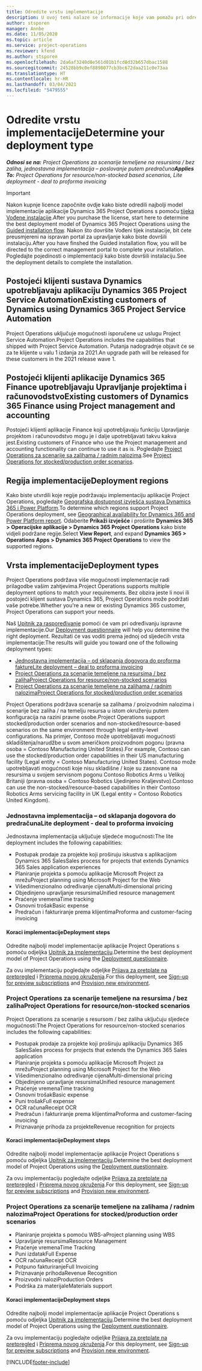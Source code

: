 ```yaml
---
title: Odredite vrstu implementacije
description: U ovoj temi nalaze se informacije koje vam pomažu pri određivanju ispravne vrste implementacije projektnih operacija za vašu tvrtku.
author: stsporen
manager: Annbe
ms.date: 11/05/2020
ms.topic: article
ms.service: project-operations
ms.reviewer: kfend
ms.author: stsporen
ms.openlocfilehash: 2da6af3240d8e561d01b1fcd8d32b657dbac1588
ms.sourcegitcommit: 24528bb9c0ef8898077cb3bc672daa211c0e73aa
ms.translationtype: HT
ms.contentlocale: hr-HR
ms.lasthandoff: 03/04/2021
ms.locfileid: "5479555"
---
```

# <a name="determine-your-deployment-type"></a><span data-ttu-id="9d8f0-103">Odredite vrstu implementacije</span><span class="sxs-lookup"><span data-stu-id="9d8f0-103">Determine your deployment type</span></span>

<span data-ttu-id="9d8f0-104">_**Odnosi se na:** Project Operations za scenarije temeljene na resursima / bez zaliha, jednostavna implementacija – poslovanje putem predračuna_</span><span class="sxs-lookup"><span data-stu-id="9d8f0-104">_**Applies To:** Project Operations for resource/non-stocked based scenarios, Lite deployment - deal to proforma invoicing_</span></span>

> [!IMPORTANT]
> <span data-ttu-id="9d8f0-105">Nakon kupnje licence započnite ovdje kako biste odredili najbolji model implementacije aplikacije Dynamics 365 Project Operations s pomoću [tijeka Vođene instalacije](https://aka.ms/provisionprojectoperations).</span><span class="sxs-lookup"><span data-stu-id="9d8f0-105">After you purchase the license, start here to determine the best deployment model of Dynamics 365 Project Operations using the [Guided installation flow](https://aka.ms/provisionprojectoperations).</span></span>
> <span data-ttu-id="9d8f0-106">Nakon što dovršite Vođeni tijek instalacije, bit ćete preusmjereni na ispravan portal za upravljanje kako biste dovršili instalaciju.</span><span class="sxs-lookup"><span data-stu-id="9d8f0-106">After you have finshed the Guided installation flow, you will be directed to the correct management portal to complete your installation.</span></span> <span data-ttu-id="9d8f0-107">Pogledajte pojedinosti o implementaciji kako biste dovršili instalaciju.</span><span class="sxs-lookup"><span data-stu-id="9d8f0-107">See the deployment details to complete the installation.</span></span>


## <a name="existing-customers-of-dynamics-using-dynamics-365-project-service-automation"></a><span data-ttu-id="9d8f0-108">Postojeći klijenti sustava Dynamics upotrebljavaju aplikaciju Dynamics 365 Project Service Automation</span><span class="sxs-lookup"><span data-stu-id="9d8f0-108">Existing customers of Dynamics using Dynamics 365 Project Service Automation</span></span>
<span data-ttu-id="9d8f0-109">Project Operations uključuje mogućnosti isporučene uz uslugu Project Service Automation.</span><span class="sxs-lookup"><span data-stu-id="9d8f0-109">Project Operations includes the capabilities that shipped with Project Service Automation.</span></span> <span data-ttu-id="9d8f0-110">Putanja nadogradnje objavit će se za te klijente u valu 1 izdanja za 2021.</span><span class="sxs-lookup"><span data-stu-id="9d8f0-110">An upgrade path will be released for these customers in the 2021 release wave 1.</span></span>

## <a name="existing-customers-of-dynamics-365-finance-using-project-management-and-accounting"></a><span data-ttu-id="9d8f0-111">Postojeći klijenti aplikacije Dynamics 365 Finance upotrebljavaju Upravljanje projektima i računovodstvo</span><span class="sxs-lookup"><span data-stu-id="9d8f0-111">Existing customers of Dynamics 365 Finance using Project management and accounting</span></span> 

<span data-ttu-id="9d8f0-112">Postojeći klijenti aplikacije Finance koji upotrebljavaju funkciju Upravljanje projektom i računovodstvo mogu je i dalje upotrebljavati takvu kakva jest.</span><span class="sxs-lookup"><span data-stu-id="9d8f0-112">Existing customers of Finance who use the Project management and accounting functionality can continue to use it as is.</span></span> <span data-ttu-id="9d8f0-113">Pogledajte [Project Operations za scenarije sa zalihama / radnim nalozima](#pma).</span><span class="sxs-lookup"><span data-stu-id="9d8f0-113">See [Project Operations for stocked/production order scenarios](#pma).</span></span>


## <a name="deployment-regions"></a><span data-ttu-id="9d8f0-114">Regija implementacije</span><span class="sxs-lookup"><span data-stu-id="9d8f0-114">Deployment regions</span></span>
<span data-ttu-id="9d8f0-115">Kako biste utvrdili koje regije podržavaju implementaciju aplikacije Project Operations, pogledajte [Geografska dostupnost izvješća sustava Dynamics 365 i Power Platform](https://dynamics.microsoft.com/en-us/geographic-availability/).</span><span class="sxs-lookup"><span data-stu-id="9d8f0-115">To determine which regions support Project Operations deployment, see [Geographical availability for Dynamics 365 and Power Platform report](https://dynamics.microsoft.com/en-us/geographic-availability/).</span></span> <span data-ttu-id="9d8f0-116">Odaberite **Prikaži izvješće** i proširite **Dynamics 365 > Operacijske aplikacije > Dynamics 365 Project Operations** kako biste vidjeli podržane regije.</span><span class="sxs-lookup"><span data-stu-id="9d8f0-116">Select **View Report**, and expand **Dynamics 365 > Operations Apps > Dynamics 365 Project Operations** to view the supported regions.</span></span>

## <a name="deployment-types"></a><span data-ttu-id="9d8f0-117">Vrsta implementacije</span><span class="sxs-lookup"><span data-stu-id="9d8f0-117">Deployment types</span></span>
<span data-ttu-id="9d8f0-118">Project Operations podržava više mogućnosti implementacije radi prilagodbe vašim zahtjevima.</span><span class="sxs-lookup"><span data-stu-id="9d8f0-118">Project Operations supports multiple deployment options to match your requirements.</span></span> <span data-ttu-id="9d8f0-119">Bez obzira jeste li novi ili postojeći klijent sustava Dynamics 365, Project Operations može podržati vaše potrebe.</span><span class="sxs-lookup"><span data-stu-id="9d8f0-119">Whether you're a new or existing Dynamics 365 customer, Project Operations can support your needs.</span></span>

<span data-ttu-id="9d8f0-120">Naš [Upitnik za raspoređivanje](https://aka.ms/provisionprojectoperations) pomoći će vam pri određivanju ispravne implementacije.</span><span class="sxs-lookup"><span data-stu-id="9d8f0-120">Our [Deployment questionnaire](https://aka.ms/provisionprojectoperations) will help you determine the right deployment.</span></span> <span data-ttu-id="9d8f0-121">Rezultati će vas voditi prema jednoj od sljedećih vrsta implementacije:</span><span class="sxs-lookup"><span data-stu-id="9d8f0-121">The results will guide you toward one of the following deployment types:</span></span>

- [<span data-ttu-id="9d8f0-122">Jednostavna implementacija – od sklapanja dogovora do proforma fakture</span><span class="sxs-lookup"><span data-stu-id="9d8f0-122">Lite deployment – deal to proforma invoicing</span></span>](#lite)
- [<span data-ttu-id="9d8f0-123">Project Operations za scenarije temeljene na resursima / bez zaliha</span><span class="sxs-lookup"><span data-stu-id="9d8f0-123">Project Operations for resource/non-stocked scenarios</span></span>](#integrated)
- [<span data-ttu-id="9d8f0-124">Project Operations za scenarije temeljene na zalihama / radnim nalozima</span><span class="sxs-lookup"><span data-stu-id="9d8f0-124">Project Operations for stocked/production order scenarios</span></span>](#pma)

<span data-ttu-id="9d8f0-125">Project Operations podržava scenarije sa zalihama / proizvodnim nalozima i scenarije bez zaliha / na temelju resursa u istom okruženju putem konfiguracija na razini pravne osobe.</span><span class="sxs-lookup"><span data-stu-id="9d8f0-125">Project Operations support stocked/production order scenarios and non-stocked/resource-based scenarios on the same environment through legal entity-level configurations.</span></span> <span data-ttu-id="9d8f0-126">Na primjer, Contoso može upotrebljavati mogućnosti skladištenja/narudžbe u svom američkom proizvodnom pogonu (pravna osoba = Contoso Manufacturing United States).</span><span class="sxs-lookup"><span data-stu-id="9d8f0-126">For example, Contoso can use the stocked/production order capabilities in their US manufacturing facility (Legal entity = Contoso Manufacturing United States).</span></span> <span data-ttu-id="9d8f0-127">Contoso može upotrebljavati mogućnosti koje nisu skladišne / koje su zasnovane na resursima u svojem servisnom pogonu Contoso Robotics Arms u Velikoj Britaniji (pravna osoba = Contoso Robotics Ujedinjeno Kraljevstvo).</span><span class="sxs-lookup"><span data-stu-id="9d8f0-127">Contoso can use the non-stocked/resource-based capabilities in their Contoso Robotics Arms servicing facility in UK (Legal entity = Contoso Robotics United Kingdom).</span></span>

### <a name="lite-deployment---deal-to-proforma-invoicing"></a><a  name="lite"></a><span data-ttu-id="9d8f0-128">Jednostavna implementacija – od sklapanja dogovora do predračuna</span><span class="sxs-lookup"><span data-stu-id="9d8f0-128">Lite deployment - deal to proforma invoicing</span></span>

<span data-ttu-id="9d8f0-129">Jednostavna implementacija uključuje sljedeće mogućnosti:</span><span class="sxs-lookup"><span data-stu-id="9d8f0-129">The lite deployment includes the following capabilities:</span></span>

- <span data-ttu-id="9d8f0-130">Postupak prodaje za projekte koji proširuju iskustva s aplikacijom Dynamics 365 Sales</span><span class="sxs-lookup"><span data-stu-id="9d8f0-130">Sales process for projects that extends Dynamics 365 Sales application experiences</span></span>
- <span data-ttu-id="9d8f0-131">Planiranje projekta s pomoću aplikacije Microsoft Project za mrežu</span><span class="sxs-lookup"><span data-stu-id="9d8f0-131">Project planning using Microsoft Project for the Web</span></span>
- <span data-ttu-id="9d8f0-132">Višedimenzionalno određivanje cijena</span><span class="sxs-lookup"><span data-stu-id="9d8f0-132">Multi-dimensional pricing</span></span>
- <span data-ttu-id="9d8f0-133">Objedinjeno upravljanje resursima</span><span class="sxs-lookup"><span data-stu-id="9d8f0-133">Unified resource management</span></span>
- <span data-ttu-id="9d8f0-134">Praćenje vremena</span><span class="sxs-lookup"><span data-stu-id="9d8f0-134">Time tracking</span></span>
- <span data-ttu-id="9d8f0-135">Osnovni trošak</span><span class="sxs-lookup"><span data-stu-id="9d8f0-135">Basic expense</span></span>
- <span data-ttu-id="9d8f0-136">Predračun i fakturiranje prema klijentima</span><span class="sxs-lookup"><span data-stu-id="9d8f0-136">Proforma and customer-facing invoicing</span></span> 

#### <a name="deployment-steps"></a><span data-ttu-id="9d8f0-137">Koraci implementacije</span><span class="sxs-lookup"><span data-stu-id="9d8f0-137">Deployment steps</span></span>
<span data-ttu-id="9d8f0-138">Odredite najbolji model implementacije aplikacije Project Operations s pomoću odjeljka [Upitnik za implementaciju](https://aka.ms/provisionprojectoperations).</span><span class="sxs-lookup"><span data-stu-id="9d8f0-138">Determine the best deployment model of Project Operations using the [Deployment questionnaire](https://aka.ms/provisionprojectoperations).</span></span>

<span data-ttu-id="9d8f0-139">Za ovu implementaciju pogledajte odjeljke [Prijava za pretplate na pretpregled](lite-preview-subscription-sign-up.md) i [Priprema novog okruženja](lite-deployment.md).</span><span class="sxs-lookup"><span data-stu-id="9d8f0-139">For this deployment, see [Sign-up for preview subscriptions](lite-preview-subscription-sign-up.md) and [Provision new environment](lite-deployment.md).</span></span> 


### <a name="project-operations-for-resourcenon-stocked-scenarios"></a><a name="integrated"></a><span data-ttu-id="9d8f0-140">Project Operations za scenarije temeljene na resursima / bez zaliha</span><span class="sxs-lookup"><span data-stu-id="9d8f0-140">Project Operations for resource/non-stocked scenarios</span></span>
<span data-ttu-id="9d8f0-141">Project Operations za scenarije s resursom / bez zaliha uključuju sljedeće mogućnosti:</span><span class="sxs-lookup"><span data-stu-id="9d8f0-141">The Project Operations for resource/non-stocked scenarios includes the following capabilities:</span></span>
 
- <span data-ttu-id="9d8f0-142">Postupak prodaje za projekte koji proširuju aplikaciju Dynamics 365 Sales</span><span class="sxs-lookup"><span data-stu-id="9d8f0-142">Sales process for projects that extends the Dynamics 365 Sales application</span></span>
- <span data-ttu-id="9d8f0-143">Planiranje projekta s pomoću aplikacije Microsoft Project za mrežu</span><span class="sxs-lookup"><span data-stu-id="9d8f0-143">Project planning using Microsoft Project for the Web</span></span>
- <span data-ttu-id="9d8f0-144">Višedimenzionalno određivanje cijena</span><span class="sxs-lookup"><span data-stu-id="9d8f0-144">Multi-dimensional pricing</span></span>
- <span data-ttu-id="9d8f0-145">Objedinjeno upravljanje resursima</span><span class="sxs-lookup"><span data-stu-id="9d8f0-145">Unified resource management</span></span>
- <span data-ttu-id="9d8f0-146">Praćenje vremena</span><span class="sxs-lookup"><span data-stu-id="9d8f0-146">Time tracking</span></span>
- <span data-ttu-id="9d8f0-147">Osnovni trošak</span><span class="sxs-lookup"><span data-stu-id="9d8f0-147">Basic expense</span></span>
- <span data-ttu-id="9d8f0-148">Puni trošak</span><span class="sxs-lookup"><span data-stu-id="9d8f0-148">Full expense</span></span>
- <span data-ttu-id="9d8f0-149">OCR računa</span><span class="sxs-lookup"><span data-stu-id="9d8f0-149">Receipt OCR</span></span>
- <span data-ttu-id="9d8f0-150">Predračun i fakturiranje prema klijentima</span><span class="sxs-lookup"><span data-stu-id="9d8f0-150">Proforma and customer-facing invoicing</span></span> 
- <span data-ttu-id="9d8f0-151">Priznavanje prihoda za projekte</span><span class="sxs-lookup"><span data-stu-id="9d8f0-151">Revenue recognition for projects</span></span>

#### <a name="deployment-steps"></a><span data-ttu-id="9d8f0-152">Koraci implementacije</span><span class="sxs-lookup"><span data-stu-id="9d8f0-152">Deployment steps</span></span>
<span data-ttu-id="9d8f0-153">Odredite najbolji model implementacije aplikacije Project Operations s pomoću odjeljka [Upitnik za implementaciju](https://aka.ms/provisionprojectoperations).</span><span class="sxs-lookup"><span data-stu-id="9d8f0-153">Determine the best deployment model of Project Operations using the [Deployment questionnaire](https://aka.ms/provisionprojectoperations).</span></span>

<span data-ttu-id="9d8f0-154">Za ovu implementaciju pogledajte odjeljke [Prijava za pretplate na pretpregled](resource-sign-up-preview-subscription.md) i [Priprema novog okruženja](resource-provision-new-environment.md).</span><span class="sxs-lookup"><span data-stu-id="9d8f0-154">For this deployment, see [Sign-up for preview subscriptions](resource-sign-up-preview-subscription.md) and [Provision new environment](resource-provision-new-environment.md).</span></span> 


### <a name="project-operations-for-stockedproduction-order-scenarios"></a><a name="pma"></a><span data-ttu-id="9d8f0-155">Project Operations za scenarije temeljene na zalihama / radnim nalozima</span><span class="sxs-lookup"><span data-stu-id="9d8f0-155">Project Operations for stocked/production order scenarios</span></span>

- <span data-ttu-id="9d8f0-156">Planiranje projekta s pomoću WBS-a</span><span class="sxs-lookup"><span data-stu-id="9d8f0-156">Project planning using WBS</span></span>
- <span data-ttu-id="9d8f0-157">Upravljanje resursima</span><span class="sxs-lookup"><span data-stu-id="9d8f0-157">Resource Management</span></span>
- <span data-ttu-id="9d8f0-158">Praćenje vremena</span><span class="sxs-lookup"><span data-stu-id="9d8f0-158">Time Tracking</span></span>
- <span data-ttu-id="9d8f0-159">Puni izdatak</span><span class="sxs-lookup"><span data-stu-id="9d8f0-159">Full Expense</span></span>
- <span data-ttu-id="9d8f0-160">OCR računa</span><span class="sxs-lookup"><span data-stu-id="9d8f0-160">Receipt OCR</span></span>
- <span data-ttu-id="9d8f0-161">Potpuno fakturiranje</span><span class="sxs-lookup"><span data-stu-id="9d8f0-161">Full Invoicing</span></span>
- <span data-ttu-id="9d8f0-162">Priznavanje prihoda</span><span class="sxs-lookup"><span data-stu-id="9d8f0-162">Revenue Recognition</span></span>
- <span data-ttu-id="9d8f0-163">Proizvodni nalozi</span><span class="sxs-lookup"><span data-stu-id="9d8f0-163">Production Orders</span></span>
- <span data-ttu-id="9d8f0-164">Podrška za materijale</span><span class="sxs-lookup"><span data-stu-id="9d8f0-164">Materials support</span></span>

#### <a name="deployment-steps"></a><span data-ttu-id="9d8f0-165">Koraci implementacije</span><span class="sxs-lookup"><span data-stu-id="9d8f0-165">Deployment steps</span></span>
<span data-ttu-id="9d8f0-166">Odredite najbolji model implementacije aplikacije Project Operations s pomoću odjeljka [Upitnik za implementaciju](https://aka.ms/provisionprojectoperations).</span><span class="sxs-lookup"><span data-stu-id="9d8f0-166">Determine the best deployment model of Project Operations using the [Deployment questionnaire](https://aka.ms/provisionprojectoperations).</span></span>

<span data-ttu-id="9d8f0-167">Za ovu implementaciju pogledajte odjeljke [Prijava za pretplate na pretpregled](https://docs.microsoft.com/dynamics365/fin-ops-core/dev-itpro/dev-tools/sign-up-preview-subscription?toc=/dynamics365/finance/toc.json) i [Priprema novog okruženja](https://docs.microsoft.com/dynamics365/fin-ops-core/dev-itpro/deployment/deploy-demo-environment?toc=/dynamics365/finance/toc.json).</span><span class="sxs-lookup"><span data-stu-id="9d8f0-167">For this deployment, see [Sign-up for preview subscriptions](https://docs.microsoft.com/dynamics365/fin-ops-core/dev-itpro/dev-tools/sign-up-preview-subscription?toc=/dynamics365/finance/toc.json) and [Provision new environment](https://docs.microsoft.com/dynamics365/fin-ops-core/dev-itpro/deployment/deploy-demo-environment?toc=/dynamics365/finance/toc.json).</span></span> 



[!INCLUDE[footer-include](../includes/footer-banner.md)]
